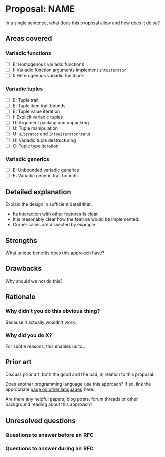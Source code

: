 # Proposal: NAME

In a single sentence, what does this proposal allow and how does it do so?

## Areas covered

### Variadic functions

- [ ] E: Homogenous variadic functions
- [ ] I: Variadic function arguments implement `IntoIterator`
- [ ] I: Heterogenous variadic functions

### Variadic tuples

- [ ] E: Tuple trait
- [ ] E: Tuple item trait bounds
- [ ] E: Tuple value iteration
- [ ] I: Explicit variadic tuples
- [ ] U: Argument packing and unpacking
- [ ] U: Tuple manipulation
- [ ] U: `HIterator` and `IntoHIterator` traits
- [ ] U: Variadic tuple destructuring
- [ ] C: Tuple type iteration

### Variadic generics

- [ ] E: Unbounded variadic generics
- [ ] E: Variadic generic trait bounds

## Detailed explanation

Explain the design in sufficient detail that:

- Its interaction with other features is clear.
- It is reasonably clear how the feature would be implemented.
- Corner cases are dissected by example.

## Strengths

What unique benefits does this approach have?

## Drawbacks

Why should we not do this?

## Rationale

### Why didn't you do this obvious thing?

Because it actually wouldn't work.

### Why did you do X?

For subtle reasons, this enables us to...

## Prior art

Discuss prior art, both the good and the bad, in relation to this proposal.

Does another programming language use this approach? If so, link the appropriate [page on other languages](./../variadics-in-other-langs/language-comparisons.md) here.

Are there any helpful papers, blog posts, forum threads or other background reading about this approach?

## Unresolved questions

### Questions to answer before an RFC

### Questions to answer during an RFC
